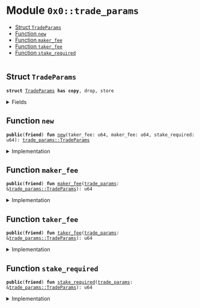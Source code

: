 
<a name="0x0_trade_params"></a>

# Module `0x0::trade_params`



-  [Struct `TradeParams`](#0x0_trade_params_TradeParams)
-  [Function `new`](#0x0_trade_params_new)
-  [Function `maker_fee`](#0x0_trade_params_maker_fee)
-  [Function `taker_fee`](#0x0_trade_params_taker_fee)
-  [Function `stake_required`](#0x0_trade_params_stake_required)


<pre><code></code></pre>



<a name="0x0_trade_params_TradeParams"></a>

## Struct `TradeParams`



<pre><code><b>struct</b> <a href="trade_params.md#0x0_trade_params_TradeParams">TradeParams</a> <b>has</b> <b>copy</b>, drop, store
</code></pre>



<details>
<summary>Fields</summary>


<dl>
<dt>
<code>taker_fee: u64</code>
</dt>
<dd>

</dd>
<dt>
<code>maker_fee: u64</code>
</dt>
<dd>

</dd>
<dt>
<code>stake_required: u64</code>
</dt>
<dd>

</dd>
</dl>


</details>

<a name="0x0_trade_params_new"></a>

## Function `new`



<pre><code><b>public</b>(<b>friend</b>) <b>fun</b> <a href="trade_params.md#0x0_trade_params_new">new</a>(taker_fee: u64, maker_fee: u64, stake_required: u64): <a href="trade_params.md#0x0_trade_params_TradeParams">trade_params::TradeParams</a>
</code></pre>



<details>
<summary>Implementation</summary>


<pre><code><b>public</b>(package) <b>fun</b> <a href="trade_params.md#0x0_trade_params_new">new</a>(
    taker_fee: u64,
    maker_fee: u64,
    stake_required: u64,
): <a href="trade_params.md#0x0_trade_params_TradeParams">TradeParams</a> {
    <a href="trade_params.md#0x0_trade_params_TradeParams">TradeParams</a> {
        taker_fee,
        maker_fee,
        stake_required,
    }
}
</code></pre>



</details>

<a name="0x0_trade_params_maker_fee"></a>

## Function `maker_fee`



<pre><code><b>public</b>(<b>friend</b>) <b>fun</b> <a href="trade_params.md#0x0_trade_params_maker_fee">maker_fee</a>(<a href="trade_params.md#0x0_trade_params">trade_params</a>: &<a href="trade_params.md#0x0_trade_params_TradeParams">trade_params::TradeParams</a>): u64
</code></pre>



<details>
<summary>Implementation</summary>


<pre><code><b>public</b>(package) <b>fun</b> <a href="trade_params.md#0x0_trade_params_maker_fee">maker_fee</a>(<a href="trade_params.md#0x0_trade_params">trade_params</a>: &<a href="trade_params.md#0x0_trade_params_TradeParams">TradeParams</a>): u64 {
    <a href="trade_params.md#0x0_trade_params">trade_params</a>.maker_fee
}
</code></pre>



</details>

<a name="0x0_trade_params_taker_fee"></a>

## Function `taker_fee`



<pre><code><b>public</b>(<b>friend</b>) <b>fun</b> <a href="trade_params.md#0x0_trade_params_taker_fee">taker_fee</a>(<a href="trade_params.md#0x0_trade_params">trade_params</a>: &<a href="trade_params.md#0x0_trade_params_TradeParams">trade_params::TradeParams</a>): u64
</code></pre>



<details>
<summary>Implementation</summary>


<pre><code><b>public</b>(package) <b>fun</b> <a href="trade_params.md#0x0_trade_params_taker_fee">taker_fee</a>(<a href="trade_params.md#0x0_trade_params">trade_params</a>: &<a href="trade_params.md#0x0_trade_params_TradeParams">TradeParams</a>): u64 {
    <a href="trade_params.md#0x0_trade_params">trade_params</a>.taker_fee
}
</code></pre>



</details>

<a name="0x0_trade_params_stake_required"></a>

## Function `stake_required`



<pre><code><b>public</b>(<b>friend</b>) <b>fun</b> <a href="trade_params.md#0x0_trade_params_stake_required">stake_required</a>(<a href="trade_params.md#0x0_trade_params">trade_params</a>: &<a href="trade_params.md#0x0_trade_params_TradeParams">trade_params::TradeParams</a>): u64
</code></pre>



<details>
<summary>Implementation</summary>


<pre><code><b>public</b>(package) <b>fun</b> <a href="trade_params.md#0x0_trade_params_stake_required">stake_required</a>(<a href="trade_params.md#0x0_trade_params">trade_params</a>: &<a href="trade_params.md#0x0_trade_params_TradeParams">TradeParams</a>): u64 {
    <a href="trade_params.md#0x0_trade_params">trade_params</a>.stake_required
}
</code></pre>



</details>
